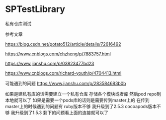 # SPTestLibrary
私有仓库测试

参考文章

https://blog.csdn.net/potato512/article/details/72616492

https://www.cnblogs.com/chzheng/p/7883757.html

https://www.jianshu.com/p/03823477bd23

https://www.cnblogs.com/richard-youth/p/4704413.html

可能遇到的问题
https://www.jianshu.com/p/283584683b0b


如果是建私有库的话需要建立一个私有仓库  存储各个模块或者库  然后pod repo到本地就可以了
如果是需要一个pods库的话则是需要传到master上的
在传到master上的时候遇到的问题有  ruby版本不够  我升级到了2.5.3  cocoapods版本不够  我升级到了1.5.3
剩下的问题看上面的连接就可以了
